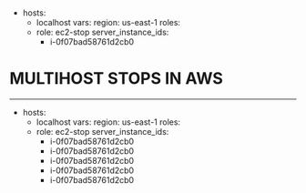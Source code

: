   
  
  # 

  - hosts:
    - localhost
    vars:
      region: us-east-1
    roles:
    - role: ec2-stop
      server_instance_ids:
        - i-0f07bad58761d2cb0

  # MULTIHOST STOPS IN AWS 

  ---
  - hosts:
    - localhost
    vars:
      region: us-east-1
    roles:
    - role: ec2-stop
      server_instance_ids:
        - i-0f07bad58761d2cb0
        - i-0f07bad58761d2cb0
        - i-0f07bad58761d2cb0
        - i-0f07bad58761d2cb0
        - i-0f07bad58761d2cb0